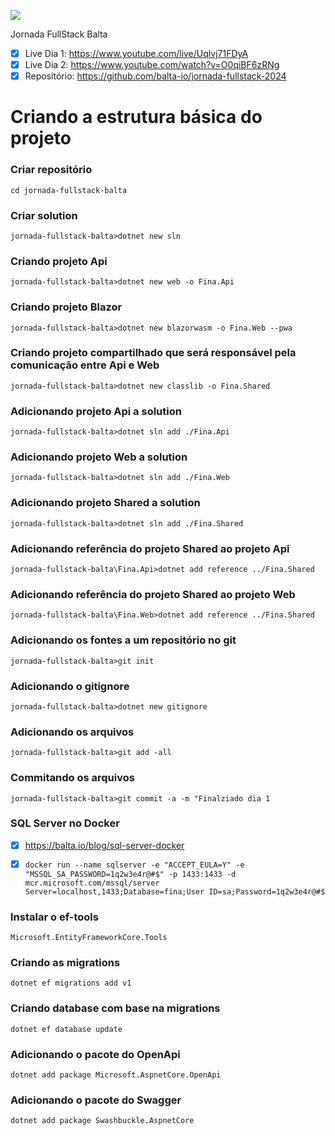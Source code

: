 ![](https://d335luupugsy2.cloudfront.net/cms/files/55993/1714398976/$e5d5hnqw2sh)


Jornada FullStack Balta
- [x] Live Dia 1: https://www.youtube.com/live/Uqlvj71FDyA
- [x] Live Dia 2: https://www.youtube.com/watch?v=O0qiBF6zRNg
- [x] Repositório: https://github.com/balta-io/jornada-fullstack-2024

# Criando a estrutura básica do projeto

### Criar repositório
``cd jornada-fullstack-balta``

### Criar solution
``jornada-fullstack-balta>dotnet new sln``

### Criando projeto Api
``jornada-fullstack-balta>dotnet new web -o Fina.Api``

### Criando projeto Blazor
``jornada-fullstack-balta>dotnet new blazorwasm -o Fina.Web --pwa``

### Criando projeto compartilhado que será responsável pela comunicação entre Api e Web
``jornada-fullstack-balta>dotnet new classlib -o Fina.Shared``

### Adicionando projeto Api a solution
``jornada-fullstack-balta>dotnet sln add ./Fina.Api``

### Adicionando projeto Web a solution
``jornada-fullstack-balta>dotnet sln add ./Fina.Web``

### Adicionando projeto Shared a solution
``jornada-fullstack-balta>dotnet sln add ./Fina.Shared``

### Adicionando referência do projeto Shared ao projeto Api
``jornada-fullstack-balta\Fina.Api>dotnet add reference ../Fina.Shared``

### Adicionando referência do projeto Shared ao projeto Web
``jornada-fullstack-balta\Fina.Web>dotnet add reference ../Fina.Shared``

### Adicionando os fontes a um repositório no git
``jornada-fullstack-balta>git init``

### Adicionando o gitignore
``jornada-fullstack-balta>dotnet new gitignore``

### Adicionando os arquivos
``jornada-fullstack-balta>git add -all``

### Commitando os arquivos
``jornada-fullstack-balta>git commit -a -m "Finalziado dia 1``

### SQL Server no Docker
- [x] https://balta.io/blog/sql-server-docker

- [x] ``docker run --name sqlserver -e "ACCEPT_EULA=Y" -e "MSSQL_SA_PASSWORD=1q2w3e4r@#$" -p 1433:1433 -d mcr.microsoft.com/mssql/server
Server=localhost,1433;Database=fina;User ID=sa;Password=1q2w3e4r@#$``

### Instalar o ef-tools
``Microsoft.EntityFrameworkCore.Tools``

### Criando as migrations
``dotnet ef migrations add v1``

### Criando database com base na migrations
``dotnet ef database update``

### Adicionando o pacote do OpenApi
``dotnet add package Microsoft.AspnetCore.OpenApi``

### Adicionando o pacote do Swagger
``dotnet add package Swashbuckle.AspnetCore``